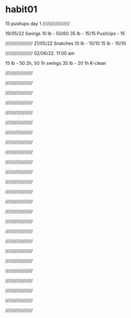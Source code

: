 # habit01
15 pushups day 1
/////////////////

19/05/22
Swings
10 lb - 50/60
35 lb - 15/15
PushUps - 15

/////////////////
21/05/22
Snatches
10 lb - 10/10
15 lb - 10/10

/////////////////
02/06/22. 11:00 am

15 lb - 50 2h, 50 1h swings
35 lb - 20 1h K-clean

/////////////////

/////////////////

/////////////////

/////////////////

/////////////////

/////////////////

/////////////////

/////////////////

/////////////////

/////////////////

/////////////////

/////////////////

/////////////////

/////////////////

/////////////////

/////////////////

/////////////////

/////////////////

/////////////////

/////////////////

/////////////////

/////////////////

/////////////////

/////////////////

/////////////////
